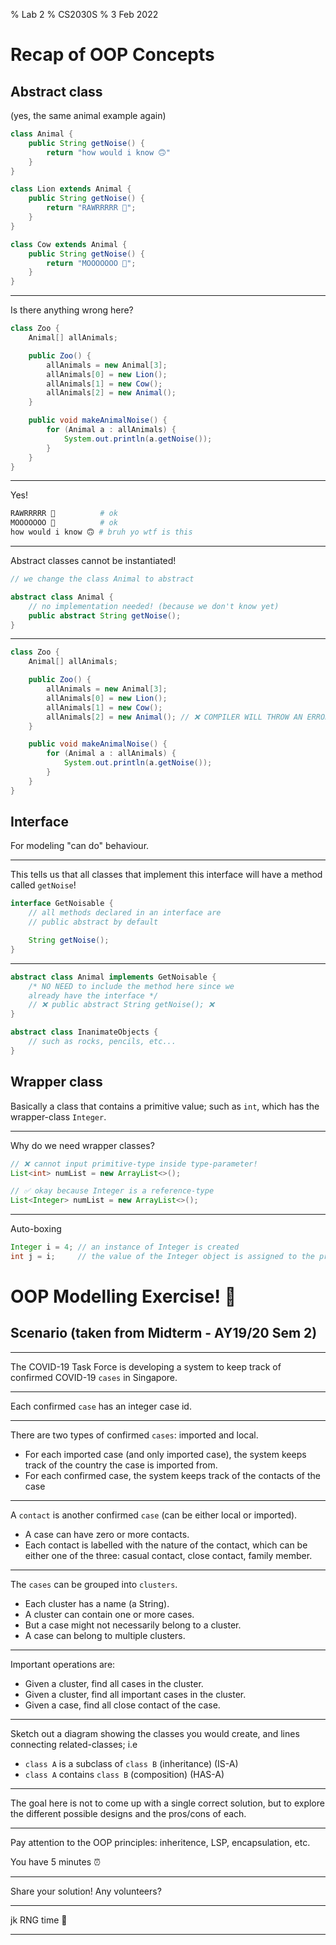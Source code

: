 % Lab 2
% CS2030S
% 3 Feb 2022

# Recap of OOP Concepts

## Abstract class

(yes, the same animal example again)

```java
class Animal {
	public String getNoise() {
		return "how would i know 🙃"
	}
}

class Lion extends Animal {
	public String getNoise() {
		return "RAWRRRRR 🦁";
	}
}

class Cow extends Animal {
	public String getNoise() {
		return "MOOOOOOO 🐄";
	}
}
```

---

Is there anything wrong here?

```java
class Zoo {
	Animal[] allAnimals;

	public Zoo() {
		allAnimals = new Animal[3];
		allAnimals[0] = new Lion();
		allAnimals[1] = new Cow();
		allAnimals[2] = new Animal();
	}

	public void makeAnimalNoise() {
		for (Animal a : allAnimals) {
			System.out.println(a.getNoise());
		}
	}
}
```

---

Yes!

```bash
RAWRRRRR 🦁			# ok
MOOOOOOO 🐄			# ok
how would i know 🙃 # bruh yo wtf is this
```

---

Abstract classes cannot be instantiated!

```java
// we change the class Animal to abstract

abstract class Animal {
	// no implementation needed! (because we don't know yet)
	public abstract String getNoise();
}
```
---

```java
class Zoo {
	Animal[] allAnimals;

	public Zoo() {
		allAnimals = new Animal[3];
		allAnimals[0] = new Lion();
		allAnimals[1] = new Cow();
		allAnimals[2] = new Animal(); // ❌ COMPILER WILL THROW AN ERROR HERE! 😃
	}

	public void makeAnimalNoise() {
		for (Animal a : allAnimals) {
			System.out.println(a.getNoise());
		}
	}
}
```

## Interface
For modeling "can do" behaviour.

---

This tells us that all classes that implement this interface will have a method called `getNoise`!
```java
interface GetNoisable {
	// all methods declared in an interface are
	// public abstract by default

	String getNoise();
}
```

---

```java
abstract class Animal implements GetNoisable {
	/* NO NEED to include the method here since we 
	already have the interface */
	// ❌ public abstract String getNoise(); ❌ 
}

abstract class InanimateObjects {
	// such as rocks, pencils, etc...
}
```

## Wrapper class
Basically a class that contains a primitive value; such as `int`, which has the wrapper-class `Integer`.

---

Why do we need wrapper classes?

```java
// ❌ cannot input primitive-type inside type-parameter!
List<int> numList = new ArrayList<>();

// ✅ okay because Integer is a reference-type
List<Integer> numList = new ArrayList<>();
```

---

Auto-boxing

```java
Integer i = 4; // an instance of Integer is created
int j = i;     // the value of the Integer object is assigned to the primitive variable j
```

# OOP Modelling Exercise! 🤺

## Scenario (taken from Midterm - AY19/20 Sem 2)

---

The COVID-19 Task Force is developing a system to keep track of confirmed COVID-19 `cases` in Singapore.

---

Each confirmed `case` has an integer case id.

---

There are two types of confirmed `cases`: imported and local.

- For each imported case (and only imported case), the system keeps track of the country the case is imported from.
- For each confirmed case, the system keeps track of the contacts of the case

---

A `contact` is another confirmed `case` (can be either local or imported).

- A case can have zero or more contacts. 
- Each contact is labelled with the nature of the contact, which can be either one of the three: casual contact, close contact, family member.

---

The `cases` can be grouped into `clusters`. 

- Each cluster has a name (a String). 
- A cluster can contain one or more cases. 
- But a case might not necessarily belong to a cluster. 
- A case can belong to multiple clusters.

--- 

Important operations are:

- Given a cluster, find all cases in the cluster.
- Given a cluster, find all important cases in the cluster.
- Given a case, find all close contact of the case.


--- 

Sketch out a diagram showing the classes you would create, and lines connecting related-classes; i.e

- `class A` is a subclass of `class B` (inheritance) (IS-A)
- `class A` contains `class B` (composition) (HAS-A)

---

The goal here is not to come up with a single correct solution, but to explore the different possible designs and the pros/cons of each.

---

Pay attention to the OOP principles: inheritence, LSP, encapsulation, etc.

You have 5 minutes ⏰

---

Share your solution! Any volunteers?

---

jk RNG time 🎲

---
